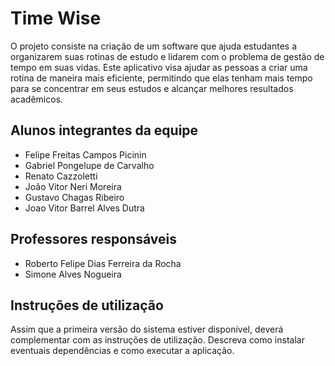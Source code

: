 # Time Wise
O projeto consiste na criação de um software que ajuda estudantes a organizarem suas rotinas de estudo e lidarem com o problema de gestão de tempo em suas vidas. Este aplicativo visa ajudar as pessoas a criar uma rotina de maneira mais eficiente, permitindo que elas tenham mais tempo para se concentrar em seus estudos e alcançar melhores resultados acadêmicos.

## Alunos integrantes da equipe

* Felipe Freitas Campos Picinin
* Gabriel Pongelupe de Carvalho
* Renato Cazzoletti
* João Vitor Neri Moreira
* Gustavo Chagas Ribeiro
* Joao Vitor Barrel Alves Dutra

## Professores responsáveis

* Roberto Felipe Dias Ferreira da Rocha
* Simone Alves Nogueira

## Instruções de utilização

Assim que a primeira versão do sistema estiver disponível, deverá complementar com as instruções de utilização. Descreva como instalar eventuais dependências e como executar a aplicação.
